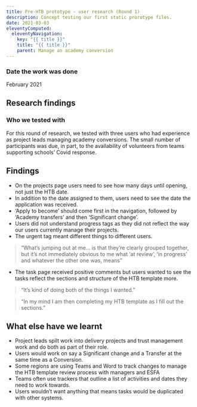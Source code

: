```yaml
---
title: Pre-HTB prototype - user research (Round 1)
description: Concept testing our first static prorotype files.
date: 2021-03-03
eleventyComputed:
  eleventyNavigation:
    key: "{{ title }}"
    title: "{{ title }}"
    parent: Manage an academy conversion
---
```

### Date the work was done
February 2021

## Research findings
### Who we tested with 
For this round of research, we tested with three users who had experience as project leads managing academy conversions. The small number of participants was due, in part, to the availability of volunteers from teams supporting schools’ Covid response.

## Findings
-	On the projects page users need to see how many days until opening, not just the HTB date.
-	In addition to the date assigned to them, users need to see the date the application was received.
-	‘Apply to become’ should come first in the navigation, followed by ‘Academy transfers’ and then ‘Significant change’.
-	Users did not understand progress tags as they did not reflect the way our users currently manage their projects.
-	The urgent tag meant different things to different users. 

> “What’s jumping out at me… is that they’re clearly grouped together, but it’s not immediately obvious to me what ‘at review’, ‘in progress’ and whatever the other one was, means”

- The task page received positive comments but users wanted to see the tasks reflect the sections and structure of the HTB template more.

> “It’s kind of doing both of the things I wanted.”

> “In my mind I am then completing my HTB template as I fill out the sections.”


## What else have we learnt

-	Project leads spilt work into delivery projects and trust management work and do both as part of their role. 
-	Users would work on say a Significant change and a Transfer at the same time as a Conversion.
-	Some regions are using Teams and Word to track changes to manage the HTB template review process with managers and ESFA
-	Teams often use trackers that outline a list of activities and dates they need to work towards.
-	Users wouldn’t want anything that means tasks would be duplicated with other systems.

